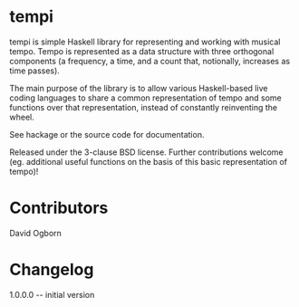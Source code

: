 # tempi

tempi is simple Haskell library for representing and working with musical tempo. Tempo is represented as a data structure with three orthogonal components (a frequency, a time, and a count that, notionally, increases as time passes).

The main purpose of the library is to allow various Haskell-based live coding languages to share a common representation of tempo and some functions over that representation, instead of constantly reinventing the wheel.

See hackage or the source code for documentation.

Released under the 3-clause BSD license. Further contributions welcome (eg. additional useful functions on the basis of this basic representation of tempo)!

# Contributors

David Ogborn

# Changelog

1.0.0.0 -- initial version
